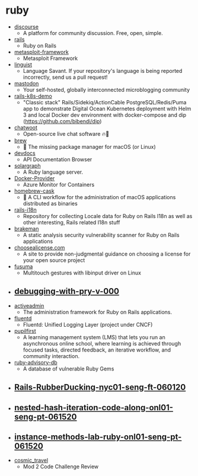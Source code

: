 # ruby
- [discourse](https://github.com/discourse/discourse)
  - A platform for community discussion. Free, open, simple.
- [rails](https://github.com/rails/rails)
  - Ruby on Rails
- [metasploit-framework](https://github.com/rapid7/metasploit-framework)
  - Metasploit Framework
- [linguist](https://github.com/github/linguist)
  - Language Savant. If your repository's language is being reported incorrectly, send us a pull request!
- [mastodon](https://github.com/tootsuite/mastodon)
  - Your self-hosted, globally interconnected microblogging community
- [rails-k8s-demo](https://github.com/lewagon/rails-k8s-demo)
  - "Classic stack" Rails/Sidekiq/ActionCable PostgreSQL/Redis/Puma app to demonstrate Digital Ocean Kubernetes deployment with Helm 3 and local Docker dev environment with docker-compose and dip (https://github.com/bibendi/dip)
- [chatwoot](https://github.com/chatwoot/chatwoot)
  - Open-source live chat software 🔥💬
- [brew](https://github.com/Homebrew/brew)
  - 🍺 The missing package manager for macOS (or Linux)
- [devdocs](https://github.com/freeCodeCamp/devdocs)
  - API Documentation Browser
- [solargraph](https://github.com/castwide/solargraph)
  - A Ruby language server.
- [Docker-Provider](https://github.com/microsoft/Docker-Provider)
  - Azure Monitor for Containers
- [homebrew-cask](https://github.com/Homebrew/homebrew-cask)
  - 🍻 A CLI workflow for the administration of macOS applications distributed as binaries
- [rails-i18n](https://github.com/svenfuchs/rails-i18n)
  - Repository for collecting Locale data for Ruby on Rails I18n as well as other interesting, Rails related I18n stuff
- [brakeman](https://github.com/presidentbeef/brakeman)
  - A static analysis security vulnerability scanner for Ruby on Rails applications
- [choosealicense.com](https://github.com/github/choosealicense.com)
  - A site to provide non-judgmental guidance on choosing a license for your open source project
- [fusuma](https://github.com/iberianpig/fusuma)
  - Multitouch gestures with libinput driver on Linux
- [debugging-with-pry-v-000](https://github.com/learn-co-students/debugging-with-pry-v-000)
  - 
- [activeadmin](https://github.com/activeadmin/activeadmin)
  - The administration framework for Ruby on Rails applications.
- [fluentd](https://github.com/fluent/fluentd)
  - Fluentd: Unified Logging Layer (project under CNCF)
- [pupilfirst](https://github.com/pupilfirst/pupilfirst)
  - A learning management system (LMS) that lets you run an asynchronous online school, where learning is achieved through focused tasks, directed feedback, an iterative workflow, and community interaction.
- [ruby-advisory-db](https://github.com/rubysec/ruby-advisory-db)
  - A database of vulnerable Ruby Gems
- [Rails-RubberDucking-nyc01-seng-ft-060120](https://github.com/learn-co-students/Rails-RubberDucking-nyc01-seng-ft-060120)
  - 
- [nested-hash-iteration-code-along-onl01-seng-pt-061520](https://github.com/learn-co-students/nested-hash-iteration-code-along-onl01-seng-pt-061520)
  - 
- [instance-methods-lab-ruby-onl01-seng-pt-061520](https://github.com/learn-co-students/instance-methods-lab-ruby-onl01-seng-pt-061520)
  - 
- [cosmic_travel](https://github.com/paulnicholsen27/cosmic_travel)
  - Mod 2 Code Challenge Review
